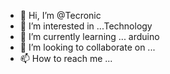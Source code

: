 - 👋 Hi, I’m @Tecronic
- 👀 I’m interested in ...Technology
- 🌱 I’m currently learning ... arduino
- 💞️ I’m looking to collaborate on ... 
- 📫 How to reach me ...

<!---
Tecronic/Tecronic is a ✨ special ✨ repository because its `README.md` (this file) appears on your GitHub profile.
You can click the Preview link to take a look at your changes.
--->
